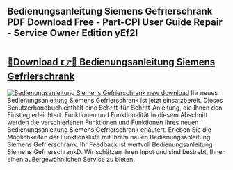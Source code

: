 ## Bedienungsanleitung Siemens Gefrierschrank PDF Download Free - Part-CPI User Guide Repair - Service Owner Edition yEf2I

# <h2><a href="http://df5rwtf.blite.top/?on=Bedienungsanleitung+Siemens+Gefrierschrank">🔗Download 👉🔴 Bedienungsanleitung Siemens Gefrierschrank</a></h2>

[![Bedienungsanleitung Siemens Gefrierschrank new download](https://i.imgur.com/lujVjoI.png)](http://df5rwtf.blite.top/?on=Bedienungsanleitung+Siemens+Gefrierschrank)
Ihr neues Bedienungsanleitung Siemens Gefrierschrank ist jetzt einsatzbereit. Dieses Benutzerhandbuch enthält eine Schritt-für-Schritt-Anleitung, die Ihnen den Einstieg erleichtert. Funktionen und Funktionalität In diesem Abschnitt werden die verschiedenen Funktionen und Funktionen Ihres neuen Bedienungsanleitung Siemens Gefrierschrank erläutert. Erleben Sie die Möglichkeiten der Funktionsliste mit Ihrem neuen Bedienungsanleitung Siemens Gefrierschrank. Ihr Feedback ist wertvoll Bedienungsanleitung Siemens GefrierschrankD. Wir schätzen Ihren Input und sind bestrebt, Ihnen einen außergewöhnlichen Service zu bieten.
